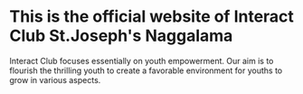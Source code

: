 

# This is the official website of Interact Club St.Joseph's Naggalama
Interact Club focuses essentially on youth empowerment. 
Our aim is to flourish the thrilling youth to create a favorable environment for youths to grow in various aspects. 





